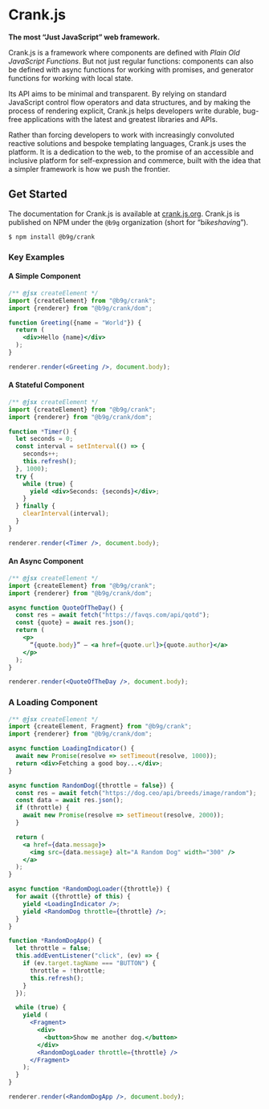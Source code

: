 # Crank.js
**The most “Just JavaScript” web framework.**

Crank.js is a framework where components are defined with *Plain Old JavaScript Functions*. But not just regular functions: components can also be defined with async functions for working with promises, and generator functions for working with local state.

Its API aims to be minimal and transparent. By relying on standard JavaScript control flow operators and data structures, and by making the process of rendering explicit, Crank.js helps developers write durable, bug-free applications with the latest and greatest libraries and APIs.

Rather than forcing developers to work with increasingly convoluted reactive solutions and bespoke templating languages, Crank.js uses the platform. It is a dedication to the web, to the promise of an accessible and inclusive platform for self-expression and commerce, built with the idea that a simpler framework is how we push the frontier.

## Get Started

The documentation for Crank.js is available at [crank.js.org](https://crank.js.org). Crank.js is published on NPM under the `@b9g` organization (short for “b*ikeshavin*g”).

```shell
$ npm install @b9g/crank
```

### Key Examples

#### A Simple Component

```jsx live
/** @jsx createElement */
import {createElement} from "@b9g/crank";
import {renderer} from "@b9g/crank/dom";

function Greeting({name = "World"}) {
  return (
    <div>Hello {name}</div>
  );
}

renderer.render(<Greeting />, document.body);
```

#### A Stateful Component

```jsx live
/** @jsx createElement */
import {createElement} from "@b9g/crank";
import {renderer} from "@b9g/crank/dom";

function *Timer() {
  let seconds = 0;
  const interval = setInterval(() => {
    seconds++;
    this.refresh();
  }, 1000);
  try {
    while (true) {
      yield <div>Seconds: {seconds}</div>;
    }
  } finally {
    clearInterval(interval);
  }
}

renderer.render(<Timer />, document.body);
```

#### An Async Component

```jsx live
/** @jsx createElement */
import {createElement} from "@b9g/crank";
import {renderer} from "@b9g/crank/dom";

async function QuoteOfTheDay() {
  const res = await fetch("https://favqs.com/api/qotd");
  const {quote} = await res.json();
  return (
    <p>
      “{quote.body}” – <a href={quote.url}>{quote.author}</a>
    </p>
  );
}

renderer.render(<QuoteOfTheDay />, document.body);
```

### A Loading Component

```jsx live
/** @jsx createElement */
import {createElement, Fragment} from "@b9g/crank";
import {renderer} from "@b9g/crank/dom";

async function LoadingIndicator() {
  await new Promise(resolve => setTimeout(resolve, 1000));
  return <div>Fetching a good boy...</div>;
}

async function RandomDog({throttle = false}) {
  const res = await fetch("https://dog.ceo/api/breeds/image/random");
  const data = await res.json();
  if (throttle) {
    await new Promise(resolve => setTimeout(resolve, 2000));
  }

  return (
    <a href={data.message}>
      <img src={data.message} alt="A Random Dog" width="300" />
    </a>
  );
}

async function *RandomDogLoader({throttle}) {
  for await ({throttle} of this) {
    yield <LoadingIndicator />;
    yield <RandomDog throttle={throttle} />;
  }
}

function *RandomDogApp() {
  let throttle = false;
  this.addEventListener("click", (ev) => {
    if (ev.target.tagName === "BUTTON") {
      throttle = !throttle;
      this.refresh();
    }
  });

  while (true) {
    yield (
      <Fragment>
        <div>
          <button>Show me another dog.</button>
        </div>
        <RandomDogLoader throttle={throttle} />
      </Fragment>
    );
  }
}

renderer.render(<RandomDogApp />, document.body);
```
